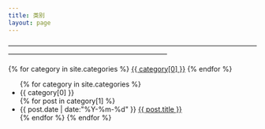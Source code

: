 ```yaml
---
title: 类别
layout: page
---
```

———————————————————————————————————————————————————————————

<div id='category_cloud'>
{% for category in site.categories %}
<a href="#{{ category[0] }}" title="{{ category[0] }}" rel="{{ category[1].size }}">{{ category[0] }}</a>
{% endfor %}
</div>

<ul class="listing">
{% for category in site.categories %}
  <li class="listing-seperator" id="{{ category[0] }}">{{ category[0] }}</li>
{% for post in category[1] %}
  <li class="listing-item">
  <time datetime="{{ post.date | date:"%Y-%m-%d" }}">{{ post.date | date:"%Y-%m-%d" }}</time>
  <a href="{{ post.url }}" title="{{ post.title }}">{{ post.title }}</a>
  </li>
{% endfor %}
{% endfor %}
</ul>

<script src="//cdnjs.cloudflare.com/ajax/libs/jquery/2.1.1/jquery.min.js" type="text/javascript" charset="utf-8"></script>
<script src="/media/js/jquery.tagcloud.js" type="text/javascript" charset="utf-8"></script> 
<script language="javascript">
$.fn.tagcloud.defaults = {
    size: {start: 1, end: 1, unit: 'em'},
      color: {start: '#f8e0e6', end: '#ff3333'}
};

$(function () {
    $('#category_cloud a').categorycloud();
});
</script>
